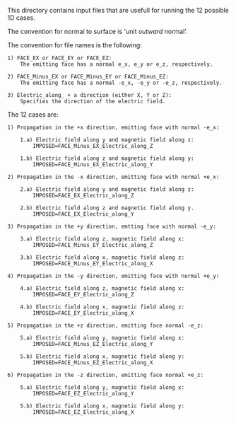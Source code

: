 This directory contains input files that are usefull for running the 12 possible 1D cases.

The convention for normal to surface is 'unit *outward* normal'.

The convention for file names is the following:

	1) FACE_EX or FACE_EY or FACE_EZ:
		The emitting face has a normal e_x, e_y or e_z, respectively.

	2) FACE_Minus_EX or FACE_Minus_EY or FACE_Minus_EZ:
		The emitting face has a normal -e_x, -e_y or -e_z, respectively.

	3) Electric_along_ + a direction (either X, Y or Z):
		Specifies the direction of the electric field.

The 12 cases are:

	1) Propagation in the +x direction, emitting face with normal -e_x:

		1.a) Electric field along y and magnetic field along z:
			IMPOSED=FACE_Minus_EX_Electric_along_Z

		1.b) Electric field along z and magnetic field along y:
			IMPOSED=FACE_Minus_EX_Electric_along_Y

	2) Propagation in the -x direction, emitting face with normal +e_x:

		2.a) Electric field along y and magnetic field along z:
			IMPOSED=FACE_EX_Electric_along_Z

		2.b) Electric field along z and magnetic field along y.
			IMPOSED=FACE_EX_Electric_along_Y

	3) Propagation in the +y direction, emtting face with normal -e_y:
	
		3.a) Electric field along z, magnetic field along x:
			IMPOSED=FACE_Minus_EY_Electric_along_Z

		3.b) Electric field along x, magnetic field along z:
			IMPOSED=FACE_Minus_EY_Electric_along_X

	4) Propagation in the -y direction, emitting face with normal +e_y:

		4.a) Electric field along z, magnetic field along x:
			IMPOSED=FACE_EY_Electric_along_Z

		4.b) Electric field along x, magnetic field along z:
			IMPOSED=FACE_EY_Electric_along_X

	5) Propagation in the +z direction, emitting face normal -e_z:
	
		5.a) Electric field along y, magnetic field along x:
			IMPOSED=FACE_Minus_EZ_Electric_along_Y

		5.b) Electric field along x, magnetic field along y:
			IMPOSED=FACE_Minus_EZ_Electric_along_X

	6) Propagation in the -z direction, emitting face normal +e_z:
	
		5.a) Electric field along y, magnetic field along x:
			IMPOSED=FACE_EZ_Electric_along_Y

		5.b) Electric field along x, magnetic field along y:
			IMPOSED=FACE_EZ_Electric_along_X


